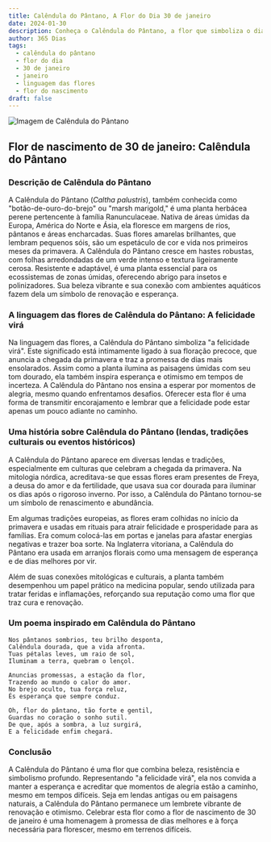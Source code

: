 ```yaml
---
title: Calêndula do Pântano, A Flor do Dia 30 de janeiro
date: 2024-01-30
description: Conheça o Calêndula do Pântano, a flor que simboliza o dia 30 de janeiro e seu significado 'A felicidade virá'. Explore a beleza e o simbolismo desta flor encantadora.
author: 365 Dias
tags:
  - calêndula do pântano
  - flor do dia
  - 30 de janeiro
  - janeiro
  - linguagem das flores
  - flor do nascimento
draft: false
---
```


![Imagem de Calêndula do Pântano](https://cdn.pixabay.com/photo/2018/04/17/15/09/caltha-palustris-3327710_1280.jpg#center)


## Flor de nascimento de 30 de janeiro: Calêndula do Pântano

### Descrição de Calêndula do Pântano

A Calêndula do Pântano (_Caltha palustris_), também conhecida como "botão-de-ouro-do-brejo" ou "marsh marigold," é uma planta herbácea perene pertencente à família Ranunculaceae. Nativa de áreas úmidas da Europa, América do Norte e Ásia, ela floresce em margens de rios, pântanos e áreas encharcadas. Suas flores amarelas brilhantes, que lembram pequenos sóis, são um espetáculo de cor e vida nos primeiros meses da primavera. A Calêndula do Pântano cresce em hastes robustas, com folhas arredondadas de um verde intenso e textura ligeiramente cerosa. Resistente e adaptável, é uma planta essencial para os ecossistemas de zonas úmidas, oferecendo abrigo para insetos e polinizadores. Sua beleza vibrante e sua conexão com ambientes aquáticos fazem dela um símbolo de renovação e esperança.

### A linguagem das flores de Calêndula do Pântano: A felicidade virá

Na linguagem das flores, a Calêndula do Pântano simboliza "a felicidade virá". Este significado está intimamente ligado à sua floração precoce, que anuncia a chegada da primavera e traz a promessa de dias mais ensolarados. Assim como a planta ilumina as paisagens úmidas com seu tom dourado, ela também inspira esperança e otimismo em tempos de incerteza. A Calêndula do Pântano nos ensina a esperar por momentos de alegria, mesmo quando enfrentamos desafios. Oferecer esta flor é uma forma de transmitir encorajamento e lembrar que a felicidade pode estar apenas um pouco adiante no caminho.

### Uma história sobre Calêndula do Pântano (lendas, tradições culturais ou eventos históricos)

A Calêndula do Pântano aparece em diversas lendas e tradições, especialmente em culturas que celebram a chegada da primavera. Na mitologia nórdica, acreditava-se que essas flores eram presentes de Freya, a deusa do amor e da fertilidade, que usava sua cor dourada para iluminar os dias após o rigoroso inverno. Por isso, a Calêndula do Pântano tornou-se um símbolo de renascimento e abundância.

Em algumas tradições europeias, as flores eram colhidas no início da primavera e usadas em rituais para atrair felicidade e prosperidade para as famílias. Era comum colocá-las em portas e janelas para afastar energias negativas e trazer boa sorte. Na Inglaterra vitoriana, a Calêndula do Pântano era usada em arranjos florais como uma mensagem de esperança e de dias melhores por vir.

Além de suas conexões mitológicas e culturais, a planta também desempenhou um papel prático na medicina popular, sendo utilizada para tratar feridas e inflamações, reforçando sua reputação como uma flor que traz cura e renovação.

### Um poema inspirado em Calêndula do Pântano

```
Nos pântanos sombrios, teu brilho desponta,  
Calêndula dourada, que a vida afronta.  
Tuas pétalas leves, um raio de sol,  
Iluminam a terra, quebram o lençol.  

Anuncias promessas, a estação da flor,  
Trazendo ao mundo o calor do amor.  
No brejo oculto, tua força reluz,  
És esperança que sempre conduz.  

Oh, flor do pântano, tão forte e gentil,  
Guardas no coração o sonho sutil.  
De que, após a sombra, a luz surgirá,  
E a felicidade enfim chegará.
```

### Conclusão

A Calêndula do Pântano é uma flor que combina beleza, resistência e simbolismo profundo. Representando "a felicidade virá", ela nos convida a manter a esperança e acreditar que momentos de alegria estão a caminho, mesmo em tempos difíceis. Seja em lendas antigas ou em paisagens naturais, a Calêndula do Pântano permanece um lembrete vibrante de renovação e otimismo. Celebrar esta flor como a flor de nascimento de 30 de janeiro é uma homenagem à promessa de dias melhores e à força necessária para florescer, mesmo em terrenos difíceis.